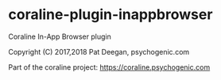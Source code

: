 # coraline-plugin-inappbrowser
Coraline In-App Browser plugin

Copyright (C) 2017,2018 Pat Deegan, psychogenic.com

Part of the coraline project: https://coraline.psychogenic.com
